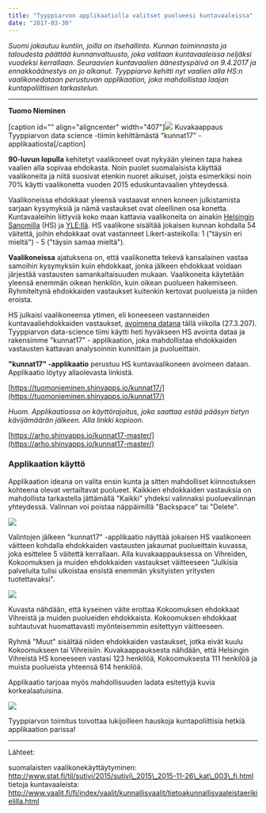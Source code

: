 ```yaml
---
title: "Tyyppiarvon applikaatiolla valitset puolueesi kuntavaaleissa"
date: "2017-03-30"
---
```


_Suomi jakautuu kuntiin, joilla on itsehallinto. Kunnan toiminnasta ja taloudesta päättää kunnanvaltuusto, joka valitaan kuntavaaleissa neljäksi vuodeksi kerrallaan. Seuraavien kuntavaalien äänestyspäivä on 9.4.2017 ja ennakkoäänestys on jo alkanut. Tyyppiarvo kehitti nyt vaalien alla HS:n vaalikonedataan perustuvan applikaation, joka mahdollistaa laajan kuntapoliittisen tarkastelun._

* * *

**Tuomo Nieminen**

\[caption id="" align="aligncenter" width="407"\][![](http://gdurl.com/RzyBi)](https://tuomonieminen.shinyapps.io/kunnat17/) Kuvakaappaus Tyyppiarvon data science -tiimin kehittämästä "kunnat17" -applikaatiosta\[/caption\]

**90-luvun lopulla** kehitetyt vaalikoneet ovat nykyään yleinen tapa hakea vaalien alla sopivaa ehdokasta. Noin puolet suomalaisista käyttää vaalikoneita ja niitä suosivat etenkin nuoret aikuiset, joista esimerkiksi noin 70% käytti vaalikonetta vuoden 2015 eduskuntavaalien yhteydessä.

Vaalikoneissa ehdokkaat yleensä vastaavat ennen koneen julkistamista sarjaan kysymyksiä ja nämä vastaukset ovat oleellinen osa konetta. Kuntavaaleihin liittyviä koko maan kattavia vaalikoneita on ainakin [Helsingin Sanomilla](http://www.vaalikone.fi/kunta2017/) (HS) ja [YLE:llä](https://vaalikone.yle.fi/kuntavaalit2017). HS vaalikone sisältää jokaisen kunnan kohdalla 54 väitettä, joihin ehdokkaat ovat vastanneet Likert-asteikolla: 1 ("täysin eri mieltä") - 5 ("täysin samaa mieltä").

**Vaalikoneissa** ajatuksena on, että vaalikonetta tekevä kansalainen vastaa samoihin kysymyksiin kuin ehdokkaat, jonka jälkeen ehdokkaat voidaan järjestää vastausten samankaltaisuuden mukaan. Vaalikoneita käytetään yleensä enemmän oikean henkilön, kuin oikean puolueen hakemiseen. Ryhmiteltynä ehdokkaiden vastaukset kuitenkin kertovat puolueista ja niiden eroista.

HS julkaisi vaalikoneensa ytimen, eli koneeseen vastanneiden kuntavaaliehdokkaiden vastaukset, [avoimena datana](https://github.com/HS-Datadesk/avoindata/tree/master/vaalikoneet/kuntavaalit2017) tällä viikolla (27.3.207). Tyyppiarvon data-science tiimi käytti heti hyväkseen HS avointa dataa ja rakensimme "kunnat17" - applikaation, joka mahdollistaa ehdokkaiden vastausten kattavan analysoinnin kunnittain ja puolueittain.

**"kunnat17" -applikaatio** perustuu HS kuntavaalikoneen avoimeen dataan. Applikaatio löytyy allaolevasta linkistä.

[https://tuomonieminen.shinyapps.io/kunnat17/](https://tuomonieminen.shinyapps.io/kunnat17/)

_Huom. Applikaatiossa on käyttörajoitus, joka saattaa estää pääsyn tietyn kävijämäärän jälkeen. Alla linkki kopioon._

[https://arho.shinyapps.io/kunnat17-master/](https://arho.shinyapps.io/kunnat17-master/)

### Applikaation käyttö

Applikaation ideana on valita ensin kunta ja sitten mahdolliset kiinnostuksen kohteena olevat vertailtavat puolueet. Kaikkien ehdokkaiden vastauksia on mahdollista tarkastella jättämällä "Kaikki" yhdeksi valinnaksi puoluevalinnan yhteydessä. Valinnan voi poistaa näppäimillä "Backspace" tai "Delete".

![](http://gdurl.com/cki1)

Valintojen jälkeen "kunnat17" -applikaatio näyttää jokaisen HS vaalikoneen väitteen kohdalla ehdokkaiden vastausten jakaumat puolueittain kuvassa, joka esittelee 5 väitettä kerrallaan. Alla kuvakaappauksessa on Vihreiden, Kokoomuksen ja muiden ehdokkaiden vastaukset väitteeseen "Julkisia palveluita tulisi ulkoistaa ensistä enemmän yksityisten yritysten tuotettavaksi".

![](http://gdurl.com/zJQd)

Kuvasta nähdään, että kyseinen väite erottaa Kokoomuksen ehdokkaat Vihreistä ja muiden puolueiden ehdokkaista. Kokoomuksen ehdokkaat suhtautuvat huomattavasti myönteisemmin esitettyyn väitteeseen.

Ryhmä "Muut" sisältää niiden ehdokkaiden vastaukset, jotka eivät kuulu Kokoomukseen tai Vihreisiin. Kuvakaappauksesta nähdään, että Helsingin Vihreistä HS koneeseen vastasi 123 henkilöä, Kokoomuksesta 111 henkilöä ja muista puolueista yhteensä 614 henkilöä.

Applikaatio tarjoaa myös mahdollisuuden ladata esitettyjä kuvia korkealaatuisina.

![](http://gdurl.com/QTKe)

Tyyppiarvon toimitus toivottaa lukijoilleen hauskoja kuntapoliittisia hetkiä applikaation parissa!

* * *

Lähteet:

suomalaisten vaalikonekäyttäytyminen: http://www.stat.fi/til/sutivi/2015/sutivi\_2015\_2015-11-26\_kat\_003\_fi.html tietoja kuntavaaleista: http://www.vaalit.fi/fi/index/vaalit/kunnallisvaalit/tietoakunnallisvaaleistaerikielilla.html
